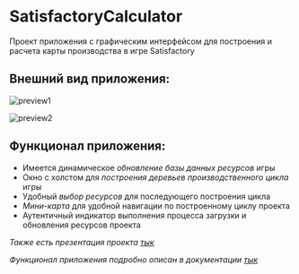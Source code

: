 # SatisfactoryCalculator  
Проект приложения с графическим интерфейсом для построения и расчета карты производства в игре Satisfactory

## Внешний вид приложения:

![preview1](https://github.com/user-attachments/assets/d631e861-6587-4a72-a38a-2a166ab5681a)

![preview2](https://github.com/user-attachments/assets/dc5a188c-515f-4989-9353-35136ef4f07c)

## Функционал приложения:

  * Имеется динамическое *обновление базы данных ресурсов* игры  
  * Окно с холстом для *построения деревьев производственного цикла* игры  
  * Удобный *выбор ресурсов* для последующего построения цикла  
  * *Мини-карта* для удобной навигации по построенному циклу проекта  
  * Аутентичный индикатор выполнения процесса загрузки и обновления ресурсов проекта

*Также есть презентация проекта [тык](https://github.com/BadRedCrab/SatisfactoryCalculator/blob/main/%D0%BF%D1%80%D0%B5%D0%B7%D0%B5%D0%BD%D1%82%D0%B0%D1%86%D0%B8%D1%8F%20%D0%BF%D1%80%D0%BE%D0%B5%D0%BA%D1%82%D0%B0%20%D0%9A%D0%B0%D1%81%D0%B0%D1%82%D0%BA%D0%B8%D0%BD.pptx)*

*Функционал приложения подробно описан в документации [тык](https://github.com/BadRedCrab/SatisfactoryCalculator/blob/main/%D0%94%D0%BE%D0%BA%D1%83%D0%BC%D0%B5%D0%BD%D1%82%D0%B0%D1%86%D0%B8%D1%8F%20%D0%B4%D0%BB%D1%8F%20%D0%BA%D0%BE%D0%B4%D0%B0%20%D0%9A%D0%B0%D1%81%D0%B0%D1%82%D0%BA%D0%B8%D0%BD.docx)*

